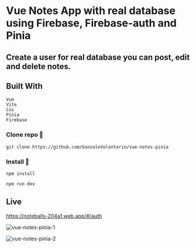 # Vue Notes App with real database using Firebase, Firebase-auth and Pinia

## Create a user for real database you can post, edit and delete notes.

## Built With
 ```
Vue
Vite
Css
Pinia
Firebase

```

### Clone repo 🔧

```
git clone https://github.com/GonzaloVolonterio/vue-notes-pinia
```

### Install 🔧

```
npm install
```

```
npm run dev
```

## Live

https://noteballs-204a1.web.app/#/auth


![vue-notes-pinia-1](https://github.com/GonzaloVolonterio/vue-notes-pinia/assets/64506662/e289cf56-7d10-45e8-af3b-151485a13d60)

![vue-notes-pinia-2](https://github.com/GonzaloVolonterio/vue-notes-pinia/assets/64506662/813371a1-7754-464a-afa4-0ea2bbf10b0a)


